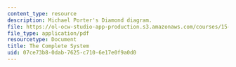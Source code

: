```yaml
---
content_type: resource
description: Michael Porter's Diamond diagram.
file: https://ol-ocw-studio-app-production.s3.amazonaws.com/courses/15-224-global-markets-national-politics-and-the-competitive-advantage-of-firms-spring-2003/07ce73b80dab7625c7106e17e0f9a0d0_portersdiamond.pdf
file_type: application/pdf
resourcetype: Document
title: The Complete System
uid: 07ce73b8-0dab-7625-c710-6e17e0f9a0d0
---
```


